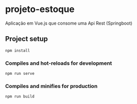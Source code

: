 # projeto-estoque

Aplicação em Vue.js que consome uma Api Rest (Springboot)

## Project setup
```
npm install
```

### Compiles and hot-reloads for development
```
npm run serve
```

### Compiles and minifies for production
```
npm run build
```



